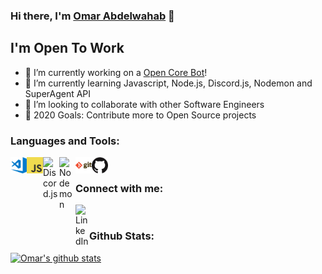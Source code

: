 ### Hi there, I'm [Omar Abdelwahab][Linkedin] 👋

## I'm Open To Work

- 🔭 I’m currently working on a [Open Core Bot](https://github.com/OmarAbdelwahab/Open-Core-Bot.git)!
- 🌱 I’m currently learning Javascript, Node.js, Discord.js, Nodemon and SuperAgent API
- 👯 I’m looking to collaborate with other Software Engineers
- 🥅 2020 Goals: Contribute more to Open Source projects

### Languages and Tools:

<img align="left" alt="Visual Studio Code" width="26px" src="https://raw.githubusercontent.com/github/explore/80688e429a7d4ef2fca1e82350fe8e3517d3494d/topics/visual-studio-code/visual-studio-code.png" />

<img align="left" alt="JavaScript" width="26px" src="https://raw.githubusercontent.com/github/explore/80688e429a7d4ef2fca1e82350fe8e3517d3494d/topics/javascript/javascript.png" />

<img align="left" alt="Discord.js" width="26px" src="https://avatars0.githubusercontent.com/u/26492485?s=200&v=4" />

<img align="left" alt="Nodemon" width="26px" src="https://user-images.githubusercontent.com/13700/35731649-652807e8-080e-11e8-88fd-1b2f6d553b2d.png" />

<img align="left" alt="Git" width="26px" src="https://raw.githubusercontent.com/github/explore/80688e429a7d4ef2fca1e82350fe8e3517d3494d/topics/git/git.png" />

<img align="left" alt="GitHub" width="26px" src="https://raw.githubusercontent.com/github/explore/78df643247d429f6cc873026c0622819ad797942/topics/github/github.png" />

<br />

### Connect with me:

[<img align="left" alt="LinkedIn" width="22px" src="https://cdn.jsdelivr.net/npm/simple-icons@v3/icons/linkedin.svg" />][linkedin]

<br />

### Github Stats:

[![Omar's github stats](https://github-readme-stats.vercel.app/api?username=OmarAbdelwahab)](https://github.com/anuraghazra/github-readme-stats)


[linkedin]: https://www.linkedin.com/in/omar-abdelwahab-2875501a6/
